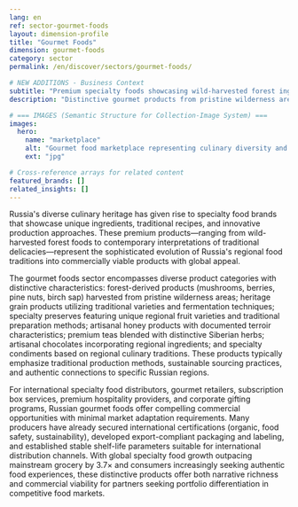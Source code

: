 ```yaml
---
lang: en
ref: sector-gourmet-foods
layout: dimension-profile
title: "Gourmet Foods"
dimension: gourmet-foods
category: sector
permalink: /en/discover/sectors/gourmet-foods/

# NEW ADDITIONS - Business Context
subtitle: "Premium specialty foods showcasing wild-harvested forest ingredients, heritage grains, and regional culinary traditions"
description: "Distinctive gourmet products from pristine wilderness areas offering narrative richness and 3.7× growth versus mainstream grocery."

# === IMAGES (Semantic Structure for Collection-Image System) ===
images:
  hero:
    name: "marketplace"
    alt: "Gourmet food marketplace representing culinary diversity and specialty ingredients"
    ext: "jpg"

# Cross-reference arrays for related content
featured_brands: []
related_insights: []
---
```


Russia's diverse culinary heritage has given rise to specialty food brands that showcase unique ingredients, traditional recipes, and innovative production approaches. These premium products—ranging from wild-harvested forest foods to contemporary interpretations of traditional delicacies—represent the sophisticated evolution of Russia's regional food traditions into commercially viable products with global appeal.

The gourmet foods sector encompasses diverse product categories with distinctive characteristics: forest-derived products (mushrooms, berries, pine nuts, birch sap) harvested from pristine wilderness areas; heritage grain products utilizing traditional varieties and fermentation techniques; specialty preserves featuring unique regional fruit varieties and traditional preparation methods; artisanal honey products with documented terroir characteristics; premium teas blended with distinctive Siberian herbs; artisanal chocolates incorporating regional ingredients; and specialty condiments based on regional culinary traditions. These products typically emphasize traditional production methods, sustainable sourcing practices, and authentic connections to specific Russian regions.

For international specialty food distributors, gourmet retailers, subscription box services, premium hospitality providers, and corporate gifting programs, Russian gourmet foods offer compelling commercial opportunities with minimal market adaptation requirements. Many producers have already secured international certifications (organic, food safety, sustainability), developed export-compliant packaging and labeling, and established stable shelf-life parameters suitable for international distribution channels. With global specialty food growth outpacing mainstream grocery by 3.7× and consumers increasingly seeking authentic food experiences, these distinctive products offer both narrative richness and commercial viability for partners seeking portfolio differentiation in competitive food markets.
